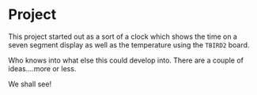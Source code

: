 # Project

This project started out as a sort of a clock which shows the time on a seven segment display as well as the temperature using the `TBIRD2` board.

Who knows into what else this could develop into. There are a couple of ideas....more or less.

We shall see!